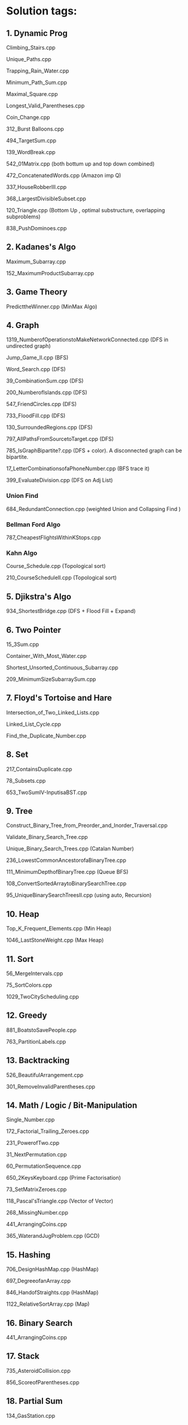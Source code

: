 # Solution tags:

## 1. Dynamic Prog

Climbing_Stairs.cpp

Unique_Paths.cpp

Trapping_Rain_Water.cpp

Minimum_Path_Sum.cpp

Maximal_Square.cpp

Longest_Valid_Parentheses.cpp

Coin_Change.cpp

312_Burst Balloons.cpp

494_TargetSum.cpp

139_WordBreak.cpp

542_01Matrix.cpp (both bottum up and top down combined)

472_ConcatenatedWords.cpp (Amazon imp Q)

337_HouseRobberIII.cpp

368_LargestDivisibleSubset.cpp

120_Triangle.cpp (Bottom Up , optimal substructure, overlapping subproblems)

838_PushDominoes.cpp

## 2. Kadanes's Algo

Maximum_Subarray.cpp

152_MaximumProductSubarray.cpp

## 3. Game Theory

PredicttheWinner.cpp (MinMax Algo)

## 4. Graph

1319_NumberofOperationstoMakeNetworkConnected.cpp (DFS in undirected graph)

Jump_Game_II.cpp (BFS)

Word_Search.cpp (DFS)

39_CombinationSum.cpp (DFS)

200_NumberofIslands.cpp (DFS)

547_FriendCircles.cpp (DFS)

733_FloodFill.cpp (DFS)

130_SurroundedRegions.cpp (DFS)

797_AllPathsFromSourcetoTarget.cpp (DFS)

785_IsGraphBipartite?.cpp (DFS + color).
A disconnected graph  can be bipartite.

17_LetterCombinationsofaPhoneNumber.cpp (BFS trace it)

399_EvaluateDivision.cpp (DFS on Adj List)

### Union Find

684_RedundantConnection.cpp (weighted Union and Collapsing Find <with prunning>)
  
### Bellman Ford Algo

787_CheapestFlightsWithinKStops.cpp

### Kahn Algo

Course_Schedule.cpp (Topological sort)

210_CourseScheduleII.cpp (Topological sort)

## 5. Djikstra's Algo

934_ShortestBridge.cpp (DFS + Flood Fill + Expand)

## 6. Two Pointer

15_3Sum.cpp

Container_With_Most_Water.cpp

Shortest_Unsorted_Continuous_Subarray.cpp

209_MinimumSizeSubarraySum.cpp

## 7. Floyd's Tortoise and Hare

Intersection_of_Two_Linked_Lists.cpp

Linked_List_Cycle.cpp

Find_the_Duplicate_Number.cpp

## 8. Set

217_ContainsDuplicate.cpp

78_Subsets.cpp

653_TwoSumIV-InputisaBST.cpp

## 9. Tree

Construct_Binary_Tree_from_Preorder_and_Inorder_Traversal.cpp

Validate_Binary_Search_Tree.cpp

Unique_Binary_Search_Trees.cpp (Catalan Number)

236_LowestCommonAncestorofaBinaryTree.cpp

111_MinimumDepthofBinaryTree.cpp (Queue BFS)

108_ConvertSortedArraytoBinarySearchTree.cpp

95_UniqueBinarySearchTreesII.cpp (using auto, Recursion)

## 10. Heap

Top_K_Frequent_Elements.cpp (Min Heap)

1046_LastStoneWeight.cpp (Max Heap)

## 11. Sort

56_MergeIntervals.cpp

75_SortColors.cpp

1029_TwoCityScheduling.cpp

## 12. Greedy

881_BoatstoSavePeople.cpp

763_PartitionLabels.cpp

## 13. Backtracking

526_BeautifulArrangement.cpp

301_RemoveInvalidParentheses.cpp

## 14. Math / Logic / Bit-Manipulation

Single_Number.cpp

172_Factorial_Trailing_Zeroes.cpp

231_PowerofTwo.cpp

31_NextPermutation.cpp

60_PermutationSequence.cpp

650_2KeysKeyboard.cpp (Prime Factorisation)

73_SetMatrixZeroes.cpp

118_Pascal'sTriangle.cpp (Vector of Vector)

268_MissingNumber.cpp

441_ArrangingCoins.cpp

365_WaterandJugProblem.cpp (GCD)

## 15. Hashing

706_DesignHashMap.cpp (HashMap)

697_DegreeofanArray.cpp

846_HandofStraights.cpp (HashMap)

1122_RelativeSortArray.cpp (Map)

## 16. Binary Search

441_ArrangingCoins.cpp

## 17. Stack

735_AsteroidCollision.cpp

856_ScoreofParentheses.cpp

## 18. Partial Sum

134_GasStation.cpp
